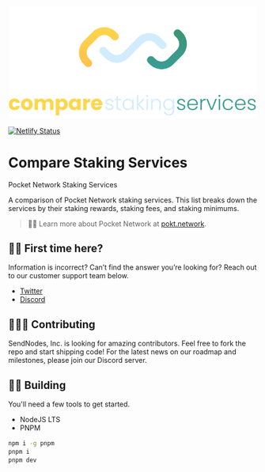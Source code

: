 <img src="public/logo-dual.svg" width="760" alt="Compare Staking Services" />

[![Netlify Status](https://api.netlify.com/api/v1/badges/897dabb2-b9e7-4149-b3ca-7803250bc0c3/deploy-status)](https://app.netlify.com/sites/compare-node-runners/deploys)

# Compare Staking Services

Pocket Network Staking Services

A comparison of Pocket Network staking services. This list breaks down the services by their staking rewards, staking fees, and staking minimums.

> 💁‍♀️ Learn more about Pocket Network at [pokt.network](https://pokt.network).

## 🙋‍♀️ First time here?

Information is incorrect? Can’t find the answer you’re looking for? Reach out to our customer support team below.

- [Twitter](https://t.me/CompareStakingServices)
- [Discord](https://discord.gg/TmfYqaXzGb)

## 👩🏻‍💻 Contributing

SendNodes, Inc. is looking for amazing contributors. Feel free to fork the repo and start shipping code! For the latest news on our roadmap and milestones, please join our Discord server.

## 👷‍♀️ Building

You'll need a few tools to get started.

- NodeJS LTS
- PNPM

```sh
npm i -g pnpm
pnpm i
pnpm dev
```
